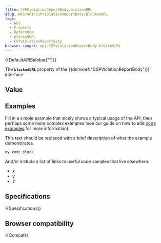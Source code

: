 ```yaml
---
title: CSPViolationReportBody.blockedURL
slug: Web/API/CSPViolationReportBody/blockedURL
tags:
  - API
  - Property
  - Reference
  - blockedURL
  - CSPViolationReportBody
browser-compat: api.CSPViolationReportBody.blockedURL
---
```

{{DefaultAPISidebar("")}}

The **`blockedURL`** property of the {{domxref("CSPViolationReportBody")}} interface 

## Value



## Examples

Fill in a simple example that nicely shows a typical usage of the API, then perhaps some more complex examples (see our guide on how to add [code examples](/en-US/docs/MDN/Contribute/Structures/Code_examples) for more information).

This text should be replaced with a brief description of what the example demonstrates.

```js
my code block
```

And/or include a list of links to useful code samples that live elsewhere:

*   x
*   y
*   z

## Specifications

{{Specifications}}

## Browser compatibility

{{Compat}}



